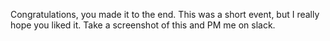 Congratulations, you made it to the end.
This was a short event, but I really hope you liked it.
Take a screenshot of this and PM me on slack.
